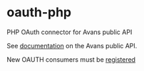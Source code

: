 # oauth-php
PHP OAuth connector for Avans public API

See [documentation](https://docs.google.com/document/u/1/d/1aK7bnsC1k--y2NWcGJUTfeaI2noc4-oVz_QEXdf4Ynw/pub?embedded=true) on the Avans public API.

New OAUTH consumers must be [registered](https://publicapi.avans.nl/newconsumer/)
